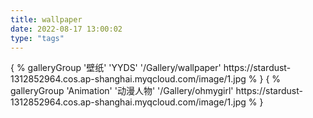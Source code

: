 ```yaml
---
title: wallpaper
date: 2022-08-17 13:00:02
type: "tags"
---
```


<div  class="gallery-group-main">
{ %  galleryGroup  '壁纸'  'YYDS'  '/Gallery/wallpaper'  https://stardust-1312852964.cos.ap-shanghai.myqcloud.com/image/1.jpg  % } 
{ %  galleryGroup  'Animation'  '动漫人物'  '/Gallery/ohmygirl'  https://stardust-1312852964.cos.ap-shanghai.myqcloud.com/image/1.jpg  % } 
</div>

